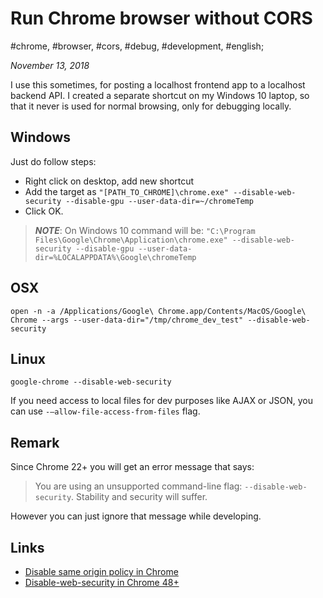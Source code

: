 # Run Chrome browser without CORS

#chrome, #browser, #cors, #debug, #development, #english;

_November 13, 2018_

I use this sometimes, for posting a localhost frontend app to a localhost backend API. 
I created a separate shortcut on my Windows 10 laptop, so that it never is used for normal browsing, only for debugging locally.

## Windows

Just do follow steps:

* Right click on desktop, add new shortcut
* Add the target as `"[PATH_TO_CHROME]\chrome.exe" --disable-web-security --disable-gpu --user-data-dir=~/chromeTemp`
* Click OK.

> _**NOTE**_: On Windows 10 command will be:
`"C:\Program Files\Google\Chrome\Application\chrome.exe" --disable-web-security --disable-gpu --user-data-dir=%LOCALAPPDATA%\Google\chromeTemp`

## OSX

`open -n -a /Applications/Google\ Chrome.app/Contents/MacOS/Google\ Chrome --args --user-data-dir="/tmp/chrome_dev_test" --disable-web-security`

## Linux

`google-chrome --disable-web-security`

If you need access to local files for dev purposes like AJAX or JSON, you can use `-–allow-file-access-from-files` flag.

## Remark

Since Chrome 22+ you will get an error message that says:

> You are using an unsupported command-line flag: `--disable-web-security`. Stability and security will suffer.

However you can just ignore that message while developing.

## Links

* [Disable same origin policy in Chrome](https://stackoverflow.com/questions/3102819/disable-same-origin-policy-in-chrome)
* [Disable-web-security in Chrome 48+](https://stackoverflow.com/questions/35432749/disable-web-security-in-chrome-48)
